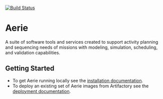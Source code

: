 [![Build Status](https://cae-jenkins2.jpl.nasa.gov/buildStatus/icon?job=MPSA/SEQ/normal_builds/aerie/develop)](https://cae-jenkins2.jpl.nasa.gov/job/MPSA/job/SEQ/job/normal_builds/job/aerie/job/develop)

# Aerie

A suite of software tools and services created to support activity planning and sequencing needs of missions with modeling, simulation, scheduling, and validation capabilities.

## Getting Started

- To get Aerie running locally see the [installation documentation](./docs/installation.md).
- To deploy an existing set of Aerie images from Artifactory see the [deployment documentation](./docs/deployment.md).
